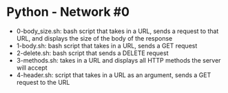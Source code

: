 # Python - Network #0
* 0-body_size.sh: bash script that takes in a URL, sends a request to that URL, and displays the size of the body of the response
* 1-body.sh: bash script that takes in a URL, sends a GET request
* 2-delete.sh: bash script that sends a DELETE request
* 3-methods.sh: takes in a URL and displays all HTTP methods the server will accept
* 4-header.sh: script that takes in a URL as an argument, sends a GET request to the URL
